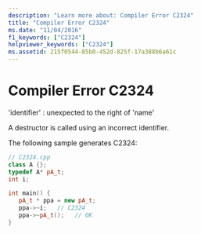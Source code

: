 ```yaml
---
description: "Learn more about: Compiler Error C2324"
title: "Compiler Error C2324"
ms.date: "11/04/2016"
f1_keywords: ["C2324"]
helpviewer_keywords: ["C2324"]
ms.assetid: 215f0544-85b0-452d-825f-17a388b6a61c
---
```

# Compiler Error C2324

'identifier' : unexpected to the right of 'name'

A destructor is called using an incorrect identifier.

The following sample generates C2324:

```cpp
// C2324.cpp
class A {};
typedef A* pA_t;
int i;

int main() {
   pA_t * ppa = new pA_t;
   ppa->~i;   // C2324
   ppa->~pA_t();   // OK
}
```
